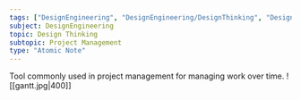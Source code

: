 ```yaml
---
tags: ["DesignEngineering", "DesignEngineering/DesignThinking", "DesignEngineering/DesignThinking/ProjectManagement"]
subject: DesignEngineering
topic: Design Thinking
subtopic: Project Management
type: "Atomic Note"
---
```


Tool commonly used in project management for managing work over time.
![[gantt.jpg|400]]